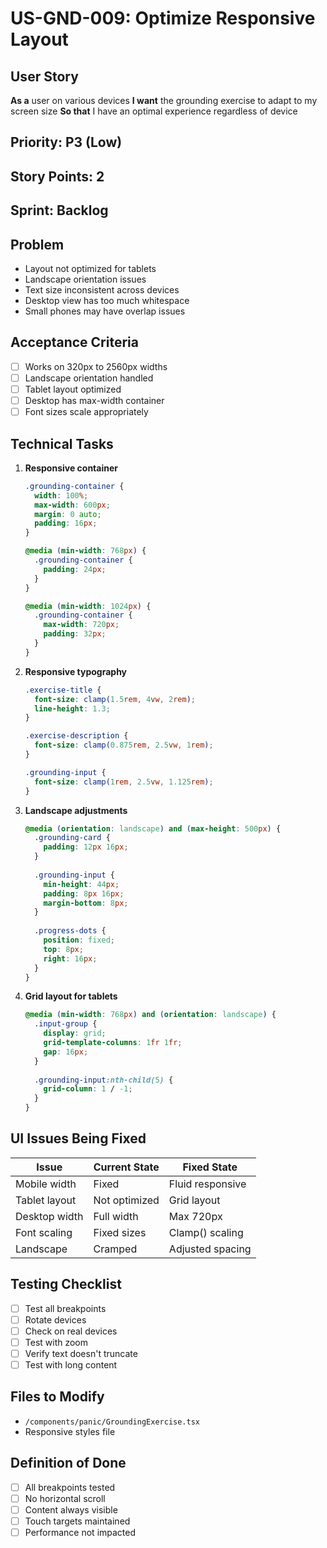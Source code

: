 # US-GND-009: Optimize Responsive Layout

## User Story
**As a** user on various devices
**I want** the grounding exercise to adapt to my screen size
**So that** I have an optimal experience regardless of device

## Priority: P3 (Low)
## Story Points: 2
## Sprint: Backlog

## Problem
- Layout not optimized for tablets
- Landscape orientation issues
- Text size inconsistent across devices
- Desktop view has too much whitespace
- Small phones may have overlap issues

## Acceptance Criteria
- [ ] Works on 320px to 2560px widths
- [ ] Landscape orientation handled
- [ ] Tablet layout optimized
- [ ] Desktop has max-width container
- [ ] Font sizes scale appropriately

## Technical Tasks
1. **Responsive container**
   ```css
   .grounding-container {
     width: 100%;
     max-width: 600px;
     margin: 0 auto;
     padding: 16px;
   }
   
   @media (min-width: 768px) {
     .grounding-container {
       padding: 24px;
     }
   }
   
   @media (min-width: 1024px) {
     .grounding-container {
       max-width: 720px;
       padding: 32px;
     }
   }
   ```

2. **Responsive typography**
   ```css
   .exercise-title {
     font-size: clamp(1.5rem, 4vw, 2rem);
     line-height: 1.3;
   }
   
   .exercise-description {
     font-size: clamp(0.875rem, 2.5vw, 1rem);
   }
   
   .grounding-input {
     font-size: clamp(1rem, 2.5vw, 1.125rem);
   }
   ```

3. **Landscape adjustments**
   ```css
   @media (orientation: landscape) and (max-height: 500px) {
     .grounding-card {
       padding: 12px 16px;
     }
     
     .grounding-input {
       min-height: 44px;
       padding: 8px 16px;
       margin-bottom: 8px;
     }
     
     .progress-dots {
       position: fixed;
       top: 8px;
       right: 16px;
     }
   }
   ```

4. **Grid layout for tablets**
   ```css
   @media (min-width: 768px) and (orientation: landscape) {
     .input-group {
       display: grid;
       grid-template-columns: 1fr 1fr;
       gap: 16px;
     }
     
     .grounding-input:nth-child(5) {
       grid-column: 1 / -1;
     }
   }
   ```

## UI Issues Being Fixed
| Issue | Current State | Fixed State |
|-------|--------------|------------|
| Mobile width | Fixed | Fluid responsive |
| Tablet layout | Not optimized | Grid layout |
| Desktop width | Full width | Max 720px |
| Font scaling | Fixed sizes | Clamp() scaling |
| Landscape | Cramped | Adjusted spacing |

## Testing Checklist
- [ ] Test all breakpoints
- [ ] Rotate devices
- [ ] Check on real devices
- [ ] Test with zoom
- [ ] Verify text doesn't truncate
- [ ] Test with long content

## Files to Modify
- `/components/panic/GroundingExercise.tsx`
- Responsive styles file

## Definition of Done
- [ ] All breakpoints tested
- [ ] No horizontal scroll
- [ ] Content always visible
- [ ] Touch targets maintained
- [ ] Performance not impacted